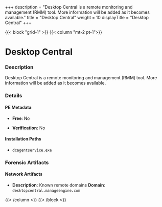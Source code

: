 +++
description = "Desktop Central is a remote monitoring and management (RMM) tool. More information will be added as it becomes available."
title = "Desktop Central"
weight = 10
displayTitle = "Desktop Central"
+++


{{< block "grid-1" >}}
{{< column "mt-2 pt-1">}}

# Desktop Central


### Description

Desktop Central is a remote monitoring and management (RMM) tool. More information will be added as it becomes available.




### Details


#### PE Metadata


- **Free**: No

- **Verification**: No




#### Installation Paths
- `dcagentservice.exe`

### Forensic Artifacts




#### Network Artifacts

- **Description**: Known remote domains
  **Domain**: `desktopcentral.manageengine.com`








{{< /column >}}
{{< /block >}}
